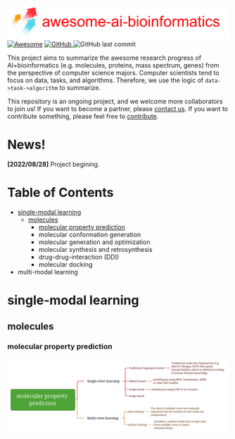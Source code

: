 ![image](asset/logo.png)
[![Awesome](https://cdn.rawgit.com/sindresorhus/awesome/d7305f38d29fed78fa85652e3a63e154dd8e8829/media/badge.svg)](https://github.com/HongxinXiang/awesome-ai-bioinformatics)
<a href="https://github.com/HongxinXiang/awesome-ai-bioinformatics/blob/master/LICENSE">
    <img alt="GitHub" src="https://img.shields.io/github/license/HongxinXiang/awesome-ai-bioinformatics?style=flat-square">
</a>
<img alt="GitHub last commit" src="https://img.shields.io/github/last-commit/HongxinXiang/awesome-ai-bioinformatics?style=flat-square">


This project aims to summarize the awesome research progress of AI+bioinformatics (e.g. molecules, proteins, mass spectrum, genes) from the perspective of computer science majors. Computer scientists tend to focus on data, tasks, and algorithms. Therefore, we use the logic of `data->task->algorithm` to summarize. 



This repository is an ongoing project, and we welcome more collaborators to join us! If you want to become a partner, please [contact us](mailto:xianghx21@gmail.com). If you want to contribute something, please feel free to [contribute](https://github.com/HongxinXiang/awesome-ai-bioinformatics/blob/master/CONTRIBUTE.md).



# News!

**[2022/08/28]** Project begining.



# Table of Contents

- [single-modal learning](#single-modal-learning)
  - [molecules](#molecules)
    - [molecular property prediction](#molecular-property-prediction)
    - molecular conformation generation
    - molecular generation and optimization
    - molecular synthesis and retrosynthesis
    - drug-drug-interaction (DDI)
    - molecular docking
- multi-modal learning



# single-modal learning

## molecules

### molecular property prediction

![Alt](./chapters/single-modal-learning/molecules/molecular-property-prediction/mindmap-mpp.png)